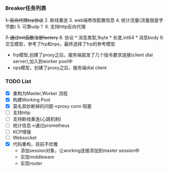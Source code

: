 ### Breaker任务列表

~~1. 反向代理tcp协议~~
2. 断线重连
3. web端修改配置信息
4. 统计流量(流量就是字节数)
5. 可靠udp？
6. 支持http反向代理

~~7. 通过init函数注册factory~~
8. 协议
    * 消息类型,1byte
    * 长度,int64
    * 消息body
9. 交互模型，参考了frp和nps，最终选择了frp的参考模型
   * frp模型,创建了proxy之后，服务端就发了几个指令要求连接(client dial server),加入到worker pool中
   * nps模型，创建了proxy之后，服务端dial client



### TODO List
- [x] 重构为Master,Worker 流程
- [x] 构建Working Pool
- [x] 莫名其妙断掉的问题->proxy conn 阻塞
- [ ] 支持http
- [ ] 支持断线重连(心跳机制)
- [ ] 统计信息->通过prometheus
- [ ] KCP增强
- [ ] Websocket 
- [x] 代码重构，目前不优雅
  * 添加session对象，让working连接添加到master session中
  * 实现middleware
  * 实现router
